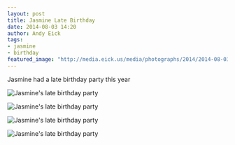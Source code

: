 ```yaml
---
layout: post
title: Jasmine Late Birthday
date: 2014-08-03 14:20
author: Andy Eick
tags: 
- jasmine
- birthday
featured_image: "http://media.eick.us/media/photographs/2014/2014-08-03/jasmine-11th-birthday-2014-08-03-17-11-41.jpg"
---
```

Jasmine had a late birthday party this year

![Jasmine's late birthday party](http://media.eick.us/media/photographs/2014/2014-08-03/jasmine-11th-birthday-2014-08-03-17-11-41.jpg)

![Jasmine's late birthday party](http://media.eick.us/media/photographs/2014/2014-08-03/jasmine-11th-birthday-2014-08-03-17-12-54.jpg)

![Jasmine's late birthday party](http://media.eick.us/media/photographs/2014/2014-08-03/jasmine-11th-birthday-2014-08-03-20-02-42.jpg)

![Jasmine's late birthday party](http://media.eick.us/media/photographs/2014/2014-08-03/jasmine-11th-birthday-2014-08-03-20-02-56.jpg)

